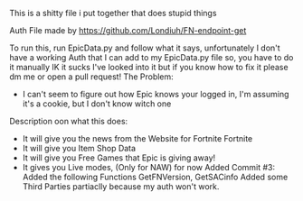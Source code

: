 This is a shitty file i put together that does stupid things

Auth File made by https://github.com/Londiuh/FN-endpoint-get

To run this, run EpicData.py
and follow what it says, unfortunately I don't have a working Auth that I can add to my EpicData.py file so, you have to do it manually IK it sucks I've looked into it but if you know how to fix it please dm me or open a pull request!
The Problem:
* I can't seem to figure out how Epic knows your logged in, I'm assuming it's a cookie, but I don't know witch one

Description oon what this does:
* It will give you the news from the Website for Fortnite Fortnite
* It will give you Item Shop Data
* It will give you Free Games that Epic is giving away!
* It gives you Live modes, (Only for NAW) for now
Added Commit #3:
Added the following Functions GetFNVersion, GetSACinfo
Added some Third Parties partiaclly because my auth won't work.
